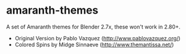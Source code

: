 # amaranth-themes
A set of Amaranth themes for Blender 2.7x, these won't work in 2.80+.

* Original Version by Pablo Vazquez (http://www.pablovazquez.org/)
* Colored Spins by Midge Sinnaeve (http://www.themantissa.net/)
